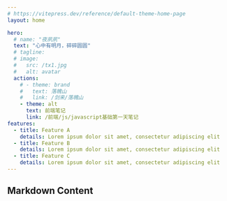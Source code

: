 ```yaml
---
# https://vitepress.dev/reference/default-theme-home-page
layout: home

hero:
  # name: "夜夙夙"
  text: "心中有明月，碎碎圆圆"
  # tagline: 
  # image:
  #   src: /tx1.jpg
  #   alt: avatar
  actions:
    # - theme: brand
    #   text: 落魄山
    #   link: /剑来/落魄山
    - theme: alt
      text: 前端笔记
      link: /前端/js/javascript基础第一天笔记
features:
  - title: Feature A
    details: Lorem ipsum dolor sit amet, consectetur adipiscing elit
  - title: Feature B
    details: Lorem ipsum dolor sit amet, consectetur adipiscing elit
  - title: Feature C
    details: Lorem ipsum dolor sit amet, consectetur adipiscing elit
---
```


<!-- 自定义组件 -->
<script setup>
import home from './.vitepress/components/home.vue';
import musicPlayer from './.vitepress/components/musicPlayer.vue'
</script>
## Markdown Content

<home />